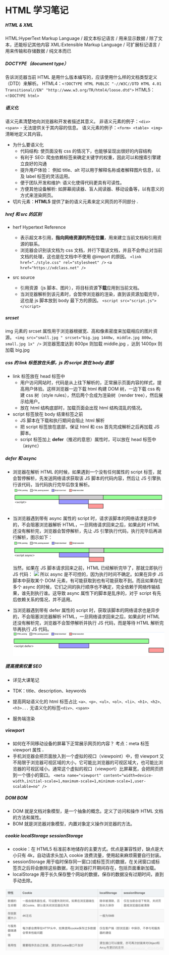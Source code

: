 # HTML 学习笔记

##### HTML & XML

HTML:HyperText Markup Language / 超文本标记语言 / 用来显示数据 / 除了文本，还能标记其他内容
XML:Extensible Markup Language / 可扩展标记语言 / 用来传输和存储数据 / 纯文本而已

##### DOCTYPE（document type）

告诉浏览器当前 HTML 是用什么版本编写的，应该使用什么样的文档类型定义（DTD）来解析。
HTML4：`<!DOCTYPE HTML PUBLIC "-//W3C//DTD HTML 4.01 Transitional//EN"
"http://www.w3.org/TR/html4/loose.dtd">`
HTML5：`<!DOCTYPE html>`

##### 语义化

语义元素清楚地向浏览器和开发者描述其意义。
非语义元素的例子：`<div> <span>` - 无法提供关于其内容的信息。
语义元素的例子：`<form> <table> <img>` 清晰地定义其内容。

- 为什么要语义化
  - 代码结构: 使页面没有 css 的情况下，也能够呈现出很好的内容结构
  - 有利于 SEO: 爬虫依赖标签来确定关键字的权重，因此可以和搜索引擎建立良好的沟通
  - 提升用户体验： 例如 title、alt 可以用于解释名称或者解释图片信息，以及 label 标签的灵活运用。
  - 便于团队开发和维护: 语义化使得代码更具有可读性。
  - 方便其他设备解析: 如屏幕阅读器、盲人阅读器、移动设备等，以有意义的方式来渲染网页。
- 切片元素：**HTML5** 提供了新的语义元素来定义网页的不同部分
  <image src="images/2024-03-19-16-19-48.png" style="zoom:25%;"/>

##### href 和 src 的区别

- herf Hypertext Reference

  - 表示超文本引用，**指向网络资源的所在位置**，用来建立当前文档和引用资源的联系。
  - 浏览器会识别该文档为 css 文档，并行下载该文档，并且不会停止对当前文档的处理，这也是在文档中不使用 @import 的原因。
    `<link href="./style.css" rel="stylesheet" />`
    `<a href="https://xdclass.net" />`

- src source
  - 引用资源（js 脚本、图片），将目标资源**下载**应用到当前文档。
  - 当浏览器解析到该元素时，会暂停浏览器的渲染，直到该资源加载完毕，这也是 js 脚本放到 body 最下方的原因。
    `<script src="script.js"></script>`

##### srcset

img 元素的 srcset 属性用于浏览器根据宽、高和像素密度来加载相应的图片资源。
`<img src="small.jpg " srcset="big.jpg 1440w, middle.jpg 800w, small.jpg 1x" />`
浏览器宽度达到 800px 则加载 middle.jpg ，达到 1400px 则加载 big.jpg

##### css 的 link 标签放在头部，js 的 script 放在 body 底部

- link 标签放在 head 标签中
  - 用户访问网站时，代码是从上往下解析的，正常展示页面内容的样式，提高用户体验。这样浏览器一边下载 html 构建 DOM 树，一边下载 css 构建 css 树（style rules），然后两个合成为渲染树（render tree），然后展示给用户。
  - 放在 html 结构底部时，加载页面会出现 html 结构混乱的情况。
- script 标签放在 body 结束标签之前
  - JS 脚本在下载和执行期间会阻止 html 解析
  - 把 script 标签放在底部，保证 html 和 css 首先完成解析之后再加载 JS 脚本。
  - script 标签加上 **defer**（推迟的意思）属性时，可以放在 head 标签中 （async）

##### defer 和 async

- 浏览器在解析 HTML 的时候，如果遇到一个没有任何属性的 script 标签，就会暂停解析，先发送网络请求获取该 JS 脚本的代码内容，然后让 JS 引擎执行该代码，当代码执行完毕后恢复解析。
  ![](images/2024-03-19-17-03-45.png)
- 当浏览器遇到带有 async 属性的 script 时，请求该脚本的网络请求是异步的，不会阻塞浏览器解析 HTML，一旦网络请求回来之后，如果此时 HTML 还没有解析完，浏览器会暂停解析，先让 JS 引擎执行代码，执行完毕后再进行解析，图示如下：
  ![](images/2024-03-19-17-03-58.png)
  当然，如果在 JS 脚本请求回来之前，HTML 已经解析完毕了，那就立即执行 JS 代码：
  <image src="images/2024-03-19-17-04-09.png" style="height:100px;"/>
  所以 async 是不可控的，因为执行时间不确定。如果在异步 JS 脚本中获取某个 DOM 元素，有可能获取到也有可能获取不到。而且如果存在多个 async 的时候，它们之间的执行顺序也不确定，完全依赖于网络传输结果，谁先到执行谁。这导致 async 属性下的脚本是乱序的，对于 script 有先后依赖关系的情况，并不适用。

- 当浏览器遇到带有 defer 属性的 script 时，获取该脚本的网络请求也是异步的，不会阻塞浏览器解析 HTML，一旦网络请求回来之后，如果此时 HTML 还没有解析完，浏览器不会暂停解析并执行 JS 代码，而是等待 HTML 解析完毕再执行 JS 代码。
  ![](images/2024-03-19-17-06-35.png)

##### 提高搜索权重 SEO

- 详见大课笔记

- TDK：title、description、keywords
- 提高网站语义化的 html 标签占比
  `<a>、<p>、<ul>、<ol>、<li>、<h1>、<h2>、<h3>...`
  无语义化的标签`<div>、<span>`
- 服务端渲染

##### viewport

- 如何在不同移动设备的屏幕下正常展示网页的内容？
  考点：meta 标签 viewport 属性
  <image src="images/2024-03-15-01-07-33.png" style="zoom:30%;"/>
- 手机浏览器会把页面放入到一个虚拟的视口（viewpoint）中，但 viewport 又不局限于浏览器可视区域的大小，它可能比浏览器的可视区域大，也可能比浏览器的可视区域小。通常这个虚拟的视口（viewport）比屏幕宽，会把网页挤到一个很小的窗口。
  `<meta name="viewport" content="width=device-width,initial-scale=1,maximum-scale=1,minimum-scale=1,user-scalable=no" />`

##### DOM BOM

- DOM 就是⽂档对象模型，是⼀个抽象的概念。定义了访问和操作 HTML ⽂档的⽅法和属性。
- BOM 就是浏览器对象模型，内置对象定义操作浏览器的方法。

##### cookie localStorage sessionStorage

- cookie：在 HTML5 标准前本地储存的主要方式。优点是兼容性好，缺点是大小只有 4k，自动请求头加入 cookie 浪费流量，使用起来麻烦需要自行封装。
- sessionStorage 用于临时保存同一窗口(或标签页)的数据，在关闭窗口或标签页之后将会删除这些数据，在浏览器打开期间存在，包括页面重新加载。
- localStorage 用于长久保存整个网站的数据，保存的数据没有过期时间，直到手动去除。
  
![](images/2024-03-19-17-10-12.png)

